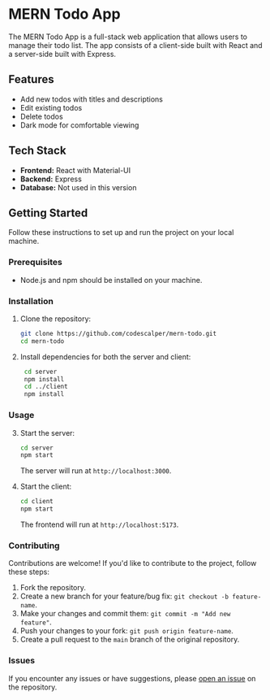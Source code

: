 
# MERN Todo App

The MERN Todo App is a full-stack web application that allows users to manage their todo list. The app consists of a client-side built with React and a server-side built with Express.

## Features

- Add new todos with titles and descriptions
- Edit existing todos
- Delete todos
- Dark mode for comfortable viewing

## Tech Stack

- **Frontend:** React with Material-UI
- **Backend:** Express
- **Database:** Not used in this version

## Getting Started

Follow these instructions to set up and run the project on your local machine.

### Prerequisites

- Node.js and npm should be installed on your machine.

### Installation

1. Clone the repository:
   ```bash
   git clone https://github.com/codescalper/mern-todo.git
   cd mern-todo
   ```
2. Install dependencies for both the server and client:
   ```bash
	cd server
	npm install
	cd ../client
	npm install
   ```
 ### Usage

3.  Start the server:
	   ```bash
	cd server
	npm start
	   ```
	   The server will run at `http://localhost:3000`.
	   
4. Start the client:
	```bash
	cd client
	npm start
	```
	
	The frontend will run at `http://localhost:5173`.

### Contributing

Contributions are welcome! If you'd like to contribute to the project, follow these steps:

1.  Fork the repository.
2.  Create a new branch for your feature/bug fix: `git checkout -b feature-name`.
3.  Make your changes and commit them: `git commit -m "Add new feature"`.
4.  Push your changes to your fork: `git push origin feature-name`.
5.  Create a pull request to the `main` branch of the original repository.

### Issues

If you encounter any issues or have suggestions, please [open an issue](https://github.com/codescalper/mern-todo/issues) on the repository.

